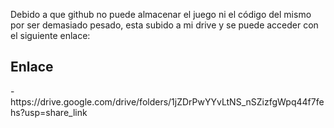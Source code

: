 Debido a que github no puede almacenar el juego ni el código del mismo por ser demasiado pesado, esta subido a mi drive y se puede acceder con el siguiente enlace:

<h2><strong>Enlace</strong></h2>
- https://drive.google.com/drive/folders/1jZDrPwYYvLtNS_nSZizfgWpq44f7fehs?usp=share_link
